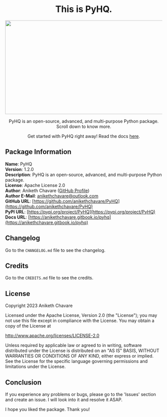<h1 align="center">This is PyHQ.</h1>

<p align="center"><img src="https://github.com/anikethchavare/PyHQ/assets/50455489/4eb7bab2-b4c4-4a2a-bb1c-4e6be7c53da2" width="600" height="300"></p>

<p align="center">PyHQ is an open-source, advanced, and multi-purpose Python package. Scroll down to know more.</p>

<p align="center">Get started with PyHQ right away! Read the docs <a href="https://anikethchavare.gitbook.io/pyhq">here</a>.</p>

## Package Information

**Name**: PyHQ</br>
**Version**: 1.2.0</br>
**Description**: PyHQ is an open-source, advanced, and multi-purpose Python package.</br>
**License**: Apache License 2.0</br>
**Author**: Aniketh Chavare ([GitHub Profile](https://github.com/anikethchavare))</br>
**Author E-Mail**: anikethchavare@outlook.com</br>
**GitHub URL**: [https://github.com/anikethchavare/PyHQ](https://github.com/anikethchavare/PyHQ)</br>
**PyPI URL**: [https://pypi.org/project/PyHQ](https://pypi.org/project/PyHQ)</br>
**Docs URL**: [https://anikethchavare.gitbook.io/pyhq](https://anikethchavare.gitbook.io/pyhq)

## Changelog

Go to the `CHANGELOG.md` file to see the changelog.

## Credits

Go to the `CREDITS.md` file to see the credits.

## License

Copyright 2023 Aniketh Chavare

Licensed under the Apache License, Version 2.0 (the "License");
you may not use this file except in compliance with the License.
You may obtain a copy of the License at

http://www.apache.org/licenses/LICENSE-2.0

Unless required by applicable law or agreed to in writing, software
distributed under the License is distributed on an "AS IS" BASIS,
WITHOUT WARRANTIES OR CONDITIONS OF ANY KIND, either express or implied.
See the License for the specific language governing permissions and
limitations under the License.

## Conclusion

If you experience any problems or bugs, please go to the 'Issues' section and create an issue. I will look into it and resolve it ASAP.

I hope you liked the package. Thank you!
